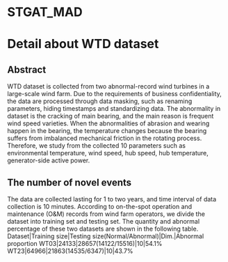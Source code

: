 # STGAT_MAD
# Detail about WTD dataset
## Abstract
WTD dataset is collected from two abnormal-record wind turbines in a large-scale wind farm. Due to the requirements of business confidentiality, the data are processed through data masking, such as renaming parameters, hiding timestamps and standardizing data. The abnormality in dataset is the cracking of main bearing, and the main reason is frequent wind speed varieties. When the abnormalities of abrasion and wearing happen in the bearing, the temperature changes because the bearing suffers from imbalanced mechanical friction in the rotating process. Therefore, we study from the collected 10 parameters such as environmental temperature, wind speed, hub speed, hub temperature, generator-side active power.

## The number of novel events
The data are collected lasting for 1 to two years, and time interval of data collection is 10 minutes. According to on-the-spot operation and maintenance (O&M) records from wind farm operators, we divide the dataset into training set and testing set. The quantity and abnormal percentage of these two datasets are shown in the following table. 
Dataset|Training size|Testing size(Normal/Abnormal)|Dim.|Abnormal proportion
WT03|24133|28657(14122/15516)|10|54.1%
WT23|64966|21863(14535/6347)|10|43.7%
